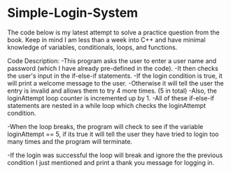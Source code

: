 # Simple-Login-System
The code below is my latest attempt to solve a practice question from the book.
Keep in mind I am less than a week into C++ and have minimal knowledge of variables, conditionals, loops, and functions.


Code Description:
-This program asks the user to enter a user name and password (which I have already pre-defined in the code).
-It then checks the user's input in the if-else-if statements.
-If the login condition is true, it will print a welcome message to the user.
-Otherwise it will tell the user the entry is invalid and allows them to try 4 more times. (5 in total)
-Also, the loginAttempt loop counter is incremented up by 1.
-All of these if-else-if statements are nested in a while loop which checks the loginAttempt condition.

-When the loop breaks, the program will check to see if the variable loginAttempt == 5, if its true it will tell the user they have tried to login too many times and the program will terminate.

-If the login was successful the loop will break and ignore the the previous condition I just mentioned and print a thank you message for logging in.
